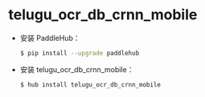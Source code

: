 # telugu_ocr_db_crnn_mobile
* 安装 PaddleHub：

    ```bash
    $ pip install --upgrade paddlehub
    ```

* 安装 telugu_ocr_db_crnn_mobile：

    ```bash
    $ hub install telugu_ocr_db_crnn_mobile
    ```
